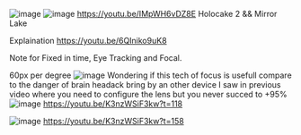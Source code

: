 ![image](https://user-images.githubusercontent.com/20149493/175166178-cc5e0fbd-fe7b-4755-ba7c-a84df35fbfa1.png)
![image](https://user-images.githubusercontent.com/20149493/175166243-58cec837-73e3-4218-8ca6-4ec13cccb27a.png)
https://youtu.be/IMpWH6vDZ8E
Holocake 2  && Mirror Lake

Explaination
https://youtu.be/6QIniko9uK8

Note for Fixed in time, Eye Tracking and Focal.

60px per degree
![image](https://user-images.githubusercontent.com/20149493/175167153-a0882a93-4587-4235-888a-962350744bf0.png)
Wondering if this tech of focus is usefull compare to the danger of brain headack bring by an other device I saw in previous video where you need to configure the lens but you never succed to +95%
![image](https://user-images.githubusercontent.com/20149493/175167383-ce809722-5327-4275-b496-984d0d1948c4.png)
https://youtu.be/K3nzWSiF3kw?t=118

![image](https://user-images.githubusercontent.com/20149493/175167498-40e9f8d5-423e-4eb4-9d74-54958821c1f7.png)
https://youtu.be/K3nzWSiF3kw?t=158
